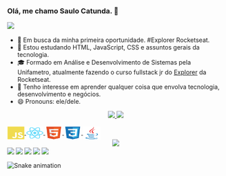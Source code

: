 ### Olá, me chamo Saulo Catunda. 👋
![](https://komarev.com/ghpvc/?username=saulocatunda&color=blueviolet&style=flat)

- 🔭 Em busca da minha primeira oportunidade. #Explorer Rocketseat.
- 🌱 Estou estudando HTML, JavaScript, CSS e assuntos gerais da tecnologia.
- 🎓 Formado em Análise e Desenvolvimento de Sistemas pela Unifametro, atualmente fazendo o curso fullstack jr do <a href="https://www.rocketseat.com.br/explorer">Explorer</a>  da Rocketseat.
- 👀 Tenho interesse em aprender qualquer coisa que envolva tecnologia, desenvolvimento e negócios. 
- 😄 Pronouns: ele/dele.

<div align="center">
  <a href="https://github.com/saulocatunda">
  <img height="180em" src="https://github-readme-stats.vercel.app/api?username=saulocatunda&show_icons=true&theme=aura&include_all_commits=true&count_private=true"/>
  <img height="180em" src="https://github-readme-stats.vercel.app/api/top-langs/?username=saulocatunda&layout=compact&langs_count=7&theme=aura"/>
</div>

<div style="display: inline_block"><br>
  <img align="center" alt="Saulo-Js" height="30" width="40" src="https://raw.githubusercontent.com/devicons/devicon/master/icons/javascript/javascript-plain.svg">
  <img align="center" alt="Saulo-React" height="30" width="40" src="https://raw.githubusercontent.com/devicons/devicon/master/icons/react/react-original.svg">
  <img align="center" alt="Saulo-HTML" height="30" width="40" src="https://raw.githubusercontent.com/devicons/devicon/master/icons/html5/html5-original.svg">
  <img align="center" alt="Saulo-CSS" height="30" width="40" src="https://raw.githubusercontent.com/devicons/devicon/master/icons/css3/css3-original.svg">
  <img align="center" alt="Saulo-Csharp" height="30" width="40" src="https://raw.githubusercontent.com/devicons/devicon/master/icons/java/java-original.svg">
</div>
  

<div align="center">
  <a href="https://wakatime.com/@saulocatunda"> <img height="200em"  src="https://github-readme-stats.vercel.app/api/wakatime?  username=saulocatunda&layout=compact&theme=aura"/></a>
</div>


  <div> 
  <a href="https://www.youtube.com/channel/UC9JFHePnZXVTjePKgsx0tkg" target="_blank"><img src="https://img.shields.io/badge/YouTube-FF0000?style=for-the-badge&logo=youtube&logoColor=white" target="_blank"></a>
  <a href="https://www.instagram.com/saulocatunda.dev/" target="_blank"><img src="https://img.shields.io/badge/-Instagram-%23E4405F?style=for-the-badge&logo=instagram&logoColor=white" target="_blank"></a>
 	<a href="https://www.twitch.tv/saynths" target="_blank"><img src="https://img.shields.io/badge/Twitch-9146FF?style=for-the-badge&logo=twitch&logoColor=white" target="_blank"></a>
  <a href = "mailto:saulogsactunda@gmail.com"><img src="https://img.shields.io/badge/-Gmail-%23333?style=for-the-badge&logo=gmail&logoColor=white" target="_blank"></a>
  <a href="https://www.linkedin.com/in/saulo-catunda/" target="_blank"><img src="https://img.shields.io/badge/-LinkedIn-%230077B5?style=for-the-badge&logo=linkedin&logoColor=white" target="_blank"></a> 
 
   ![Snake animation](https://github.com/saulocatunda/saulocatunda/blob/output/github-contribution-grid-snake.svg)
 
</div>

  
